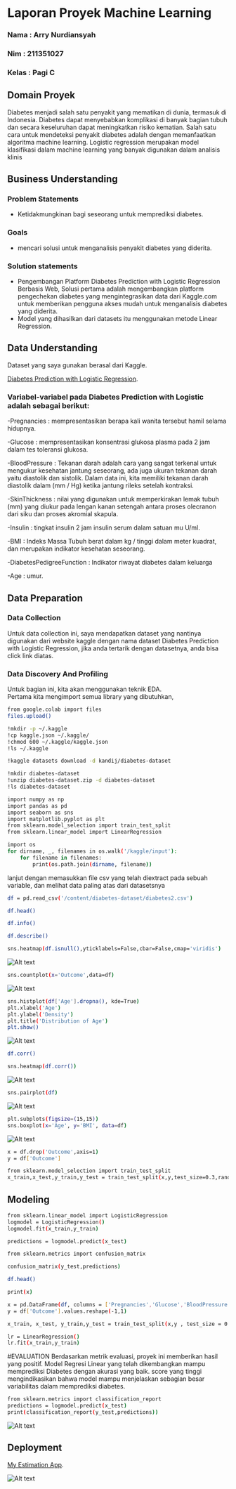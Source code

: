 # Laporan Proyek Machine Learning
### Nama : Arry Nurdiansyah
### Nim : 211351027
### Kelas : Pagi C

## Domain Proyek

Diabetes menjadi salah satu penyakit yang mematikan di dunia, termasuk di Indonesia. Diabetes dapat menyebabkan komplikasi di banyak bagian tubuh dan secara keseluruhan dapat meningkatkan risiko kematian. Salah satu cara untuk mendeteksi penyakit diabetes adalah dengan memanfaatkan algoritma machine learning. Logistic regression merupakan model klasifikasi dalam machine learning yang banyak digunakan dalam analisis klinis 

## Business Understanding

### Problem Statements

- Ketidakmungkinan bagi seseorang untuk memprediksi diabetes. 

### Goals

- mencari solusi untuk menganalisis penyakit diabetes yang diderita.

### Solution statements
- Pengembangan Platform Diabetes Prediction with Logistic Regression Berbasis Web, Solusi pertama adalah mengembangkan platform pengechekan diabetes yang mengintegrasikan data dari Kaggle.com untuk memberikan pengguna akses mudah untuk menganalisis diabetes yang diderita. 
- Model yang dihasilkan dari datasets itu menggunakan metode Linear Regression.

## Data Understanding
Dataset yang saya gunakan berasal dari Kaggle.<br> 

[Diabetes Prediction with Logistic Regression](https://www.kaggle.com/datasets/kandij/diabetes-dataset).

### Variabel-variabel pada Diabetes Prediction with Logistic adalah sebagai berikut:

-Pregnancies : mempresentasikan berapa kali wanita tersebut hamil selama hidupnya.

-Glucose : mempresentasikan konsentrasi glukosa plasma pada 2 jam dalam tes toleransi glukosa.

-BloodPressure : Tekanan darah adalah cara yang sangat terkenal untuk mengukur kesehatan jantung seseorang, ada juga ukuran tekanan darah yaitu diastolik dan sistolik. Dalam data ini, kita memiliki tekanan darah diastolik dalam (mm / Hg) ketika jantung rileks setelah kontraksi.

-SkinThickness : nilai yang digunakan untuk memperkirakan lemak tubuh (mm) yang diukur pada lengan kanan setengah antara proses olecranon dari siku dan proses akromial skapula.

-Insulin : tingkat insulin 2 jam insulin serum dalam satuan mu U/ml.

-BMI : Indeks Massa Tubuh berat dalam kg / tinggi dalam meter kuadrat, dan merupakan indikator kesehatan seseorang.

-DiabetesPedigreeFunction : Indikator riwayat diabetes dalam keluarga

-Age : umur.

## Data Preparation
### Data Collection
Untuk data collection ini, saya mendapatkan dataset yang nantinya digunakan dari website kaggle dengan nama dataset Diabetes Prediction with Logistic Regression, jika anda tertarik dengan datasetnya, anda bisa click link diatas.

### Data Discovery And Profiling
Untuk bagian ini, kita akan menggunakan teknik EDA. <br>
Pertama kita mengimport semua library yang dibutuhkan,

```bash
from google.colab import files
files.upload()
```

```bash
!mkdir -p ~/.kaggle
!cp kaggle.json ~/.kaggle/
!chmod 600 ~/.kaggle/kaggle.json
!ls ~/.kaggle
```

```bash
!kaggle datasets download -d kandij/diabetes-dataset
```
```bash
!mkdir diabetes-dataset
!unzip diabetes-dataset.zip -d diabetes-dataset
!ls diabetes-dataset
```

```bash
import numpy as np
import pandas as pd
import seaborn as sns
import matplotlib.pyplot as plt
from sklearn.model_selection import train_test_split
from sklearn.linear_model import LinearRegression

import os
for dirname, _, filenames in os.walk('/kaggle/input'):
    for filename in filenames:
        print(os.path.join(dirname, filename))
```

lanjut dengan memasukkan file csv yang telah diextract pada sebuah variable, dan melihat data paling atas dari datasetsnya
```bash
df = pd.read_csv('/content/diabetes-dataset/diabetes2.csv')
```

```bash
df.head()
```

```bash
df.info()
```

```bash
df.describe()
```

```bash
sns.heatmap(df.isnull(),yticklabels=False,cbar=False,cmap='viridis')
```
![Alt text](6.png)

```bash
sns.countplot(x='Outcome',data=df)
```
![Alt text](5.png)

```bash
sns.histplot(df['Age'].dropna(), kde=True)
plt.xlabel('Age')
plt.ylabel('Density')
plt.title('Distribution of Age')
plt.show()
```
![Alt text](4.png)

```bash
df.corr()
```

```bash
sns.heatmap(df.corr())
```
![Alt text](1.png)

```bash
sns.pairplot(df)
```
![Alt text](2.png)

```bash
plt.subplots(figsize=(15,15))
sns.boxplot(x='Age', y='BMI', data=df)
```
![Alt text](3.png)

```bash
x = df.drop('Outcome',axis=1)
y = df['Outcome']
```

```bash
from sklearn.model_selection import train_test_split
x_train,x_test,y_train,y_test = train_test_split(x,y,test_size=0.3,random_state=101)
```

## Modeling

```bash
from sklearn.linear_model import LogisticRegression
logmodel = LogisticRegression()
logmodel.fit(x_train,y_train)
```

```bash
predictions = logmodel.predict(x_test)
```

```bash
from sklearn.metrics import confusion_matrix
```

```bash
confusion_matrix(y_test,predictions)
```

```bash
df.head()
```

```bash
print(x)
```

```bash
x = pd.DataFrame(df, columns = ['Pregnancies','Glucose','BloodPressure','SkinThickness','Insulin','BMI','DiabetesPedigreeFunction','Age'])
y = df['Outcome'].values.reshape(-1,1)
```

```bash
x_train, x_test, y_train,y_test = train_test_split(x,y , test_size = 0.2 , random_state = 0)
```

```bash
lr = LinearRegression()
lr.fit(x_train,y_train)
```

#EVALUATION
Berdasarkan metrik evaluasi, proyek ini memberikan hasil yang positif. Model Regresi Linear yang telah dikembangkan mampu memprediksi Diabetes dengan akurasi yang baik. score yang tinggi mengindikasikan bahwa model mampu menjelaskan sebagian besar variabilitas dalam memprediksi diabetes.

```bash
from sklearn.metrics import classification_report
predictions = logmodel.predict(x_test)
print(classification_report(y_test,predictions))
```
![Alt text](acc.png)

## Deployment

[My Estimation App](https://appediabetes-ggg7suearpfjpeadzmucuf.streamlit.app/).

![Alt text](streamlit.png)
